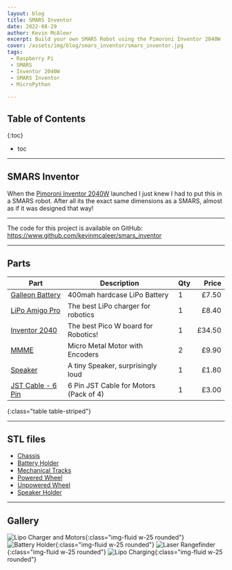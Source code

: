```yaml
---
layout: blog
title: SMARS Inventor
date: 2022-08-29
author: Kevin McAleer
excerpt: Build your own SMARS Robot using the Pimoroni Inventor 2040W
cover: /assets/img/blog/smars_inventor/smars_inventor.jpg
tags:
 - Raspberry Pi
 - SMARS
 - Inventor 2040W
 - SMARS Inventor
 - MicroPython
 
---
```


## Table of Contents

{:toc}
* toc

---

## SMARS Inventor

When the [Pimoroni Inventor 2040W](https://www.pimoroni.com/inventor2040w) launched I just knew I had to put this in a SMARS robot. After all its the exact same dimensions as a SMARS, almost as if it was designed that way!

---

The code for this project is available on GitHub: <https://www.github.com/kevinmcaleer/smars_inventor>

---

## Parts

Part                                                                                            | Description                         | Qty |  Price
------------------------------------------------------------------------------------------------|-------------------------------------|-----|------:
[Galleon Battery](https://shop.pimoroni.com/products/galleon-400mah-battery)                    | 400mah hardcase LiPo Battery        | 1   |  £7.50
[LiPo Amigo Pro](https://shop.pimoroni.com/products/lipo-amigo)                                 | The best LiPo charger for robotics  | 1   |  £8.40
[Inventor 2040](https://shop.pimoroni.com/products/inventor-2040-w)                             | The best Pico W board for Robotics! | 1   | £34.50
[MMME](https://shop.pimoroni.com/products/micro-metal-gearmotor-with-micro-metal-motor-encoder) | Micro Metal Motor with Encoders     | 2   |  £9.90
[Speaker](https://shop.pimoroni.com/products/mini-speaker-8-1w)                                 | A tiny Speaker, surprisingly loud   | 1   |  £1.80
[JST Cable - 6 Pin](https://shop.pimoroni.com/products/jst-sh-cable-6-pin) | 6 Pin JST Cable for Motors (Pack of 4) | 1 |£3.00
{:class="table table-striped"}

---

## STL files

* [Chassis](/assets/stl/smars_inventor/chassis.stl)
* [Battery Holder](/assets/stl/smars_inventor/battery_holder.stl)
* [Mechanical Tracks](/assets/stl/smars_inventor/track.stl)
* [Powered Wheel](/assets/stl/smars_inventor/powered_wheel.stl)
* [Unpowered Wheel](/assets/stl/smars_inventor/unpowered_wheel.stl)
* [Speaker Holder](/assets/stl/smars_inventor/speaker_holder.stl)

---

## Gallery

![Lipo Charger and Motors](/assets/img/blog/smars_inventor/battery_and_motors.jpg){:class="img-fluid w-25 rounded"}
![Battery Holder](/assets/img/blog/smars_inventor/battery_holder.jpg){:class="img-fluid w-25 rounded"}
![Laser Rangefinder](/assets/img/blog/smars_inventor/laser_rangefinder.jpg){:class="img-fluid w-25 rounded"}
![Lipo Charging](/assets/img/blog/smars_inventor/lipo_charging.jpg){:class="img-fluid w-25 rounded"}

